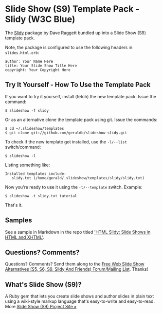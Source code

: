 # Slide Show (S9) Template Pack - Slidy (W3C Blue)

The [Slidy](http://www.w3.org/Talks/Tools/Slidy2) package by Dave Raggett bundled up into 
a Slide Show (S9) template pack. 

Note, the package is configured to use the following headers in `slides.html.erb`:

    author: Your Name Here
    title: Your Slide Show Title Here
    copyright: Your Copyright Here
 
 
## Try It Yourself - How To Use the Template Pack

If you want to try it yourself, install (fetch) the new template pack. Issue the command:

    $ slideshow -f slidy

Or as an alternative clone the template pack using git. Issue the commands:

    $ cd ~/.slideshow/templates
    $ git clone git://github.com/geraldb/slideshow-slidy.git

To check if the new template got installed, use the `-l/--list` switch/command:

    $ slideshow -l

Listing something like:

    Installed templates include:
       slidy.txt (/home/gerald/.slideshow/templates/slidy/slidy.txt)

Now you're ready to use it using the `-t/--template` switch. Example:

    $ slideshow -t slidy.txt tutorial

That's it. 

## Samples

See a sample in Markdown in the repo titled ['HTML Slidy: Slide Shows in HTML and XHTML'](https://raw.github.com/geraldb/slideshow-slidy/master/sample.markdown).


## Questions? Comments?

Questions? Comments?
Send them along to the [Free Web Slide Show Alternatives (S5, S6, S9, Slidy And Friends) Forum/Mailing List](http://groups.google.com/group/webslideshow).
Thanks!

## What's Slide Show (S9)?

A Ruby gem that lets you create slide shows and author slides in plain text
using a wiki-style markup language that's easy-to-write and easy-to-read.
More [Slide Show (S9) Project Site &raquo;](http://slideshow.rubyforge.org)